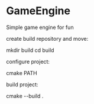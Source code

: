 # GameEngine

Simple game engine for fun

create build repository and move:

mkdir build
cd build


configure project:

cmake PATH


build project:

cmake --build .
